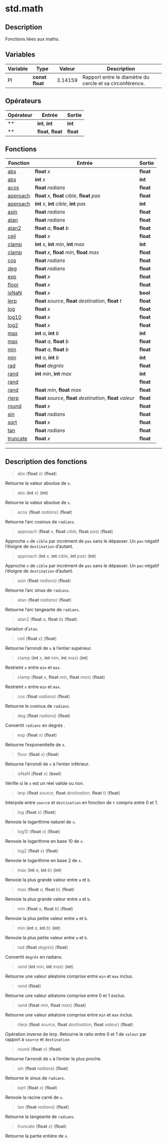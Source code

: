 # std.math

## Description
Fonctions liées aux maths.
## Variables
|Variable|Type|Valeur|Description|
|-|-|-|-|
|PI|**const float**|3.14159|Rapport entre le diamètre du cercle et sa circonférence.|
## Opérateurs
|Opérateur|Entrée|Sortie|
|-|-|-|
|**|**int**, **int**|**int**|
|**|**float**, **float**|**float**|
## Fonctions
|Fonction|Entrée|Sortie|
|-|-|-|
|[abs](#func_0)|**float** *x*|**float**|
|[abs](#func_1)|**int** *x*|**int**|
|[acos](#func_2)|**float** *radians*|**float**|
|[approach](#func_3)|**float** *x*, **float** *cible*, **float** *pas*|**float**|
|[approach](#func_4)|**int** *x*, **int** *cible*, **int** *pas*|**int**|
|[asin](#func_5)|**float** *radians*|**float**|
|[atan](#func_6)|**float** *radians*|**float**|
|[atan2](#func_7)|**float** *a*, **float** *b*|**float**|
|[ceil](#func_8)|**float** *x*|**float**|
|[clamp](#func_9)|**int** *x*, **int** *min*, **int** *max*|**int**|
|[clamp](#func_10)|**float** *x*, **float** *min*, **float** *max*|**float**|
|[cos](#func_11)|**float** *radians*|**float**|
|[deg](#func_12)|**float** *radians*|**float**|
|[exp](#func_13)|**float** *x*|**float**|
|[floor](#func_14)|**float** *x*|**float**|
|[isNaN](#func_15)|**float** *x*|**bool**|
|[lerp](#func_16)|**float** *source*, **float** *destination*, **float** *t*|**float**|
|[log](#func_17)|**float** *x*|**float**|
|[log10](#func_18)|**float** *x*|**float**|
|[log2](#func_19)|**float** *x*|**float**|
|[max](#func_20)|**int** *a*, **int** *b*|**int**|
|[max](#func_21)|**float** *a*, **float** *b*|**float**|
|[min](#func_22)|**float** *a*, **float** *b*|**float**|
|[min](#func_23)|**int** *a*, **int** *b*|**int**|
|[rad](#func_24)|**float** *degrés*|**float**|
|[rand](#func_25)|**int** *min*, **int** *max*|**int**|
|[rand](#func_26)||**float**|
|[rand](#func_27)|**float** *min*, **float** *max*|**float**|
|[rlerp](#func_28)|**float** *source*, **float** *destination*, **float** *valeur*|**float**|
|[round](#func_29)|**float** *x*|**float**|
|[sin](#func_30)|**float** *radians*|**float**|
|[sqrt](#func_31)|**float** *x*|**float**|
|[tan](#func_32)|**float** *radians*|**float**|
|[truncate](#func_33)|**float** *x*|**float**|


***
## Description des fonctions

<a id="func_0"></a>
> abs (**float** *x*) (**float**)

Retourne la valeur absolue de `x`.

<a id="func_1"></a>
> abs (**int** *x*) (**int**)

Retourne la valeur absolue de `x`.

<a id="func_2"></a>
> acos (**float** *radians*) (**float**)

Retourne l’arc cosinus de `radians`.

<a id="func_3"></a>
> approach (**float** *x*, **float** *cible*, **float** *pas*) (**float**)

Approche `x` de `cible` par incrément de `pas` sans le dépasser.
Un `pas` négatif l’éloigne de `destination` d’autant.

<a id="func_4"></a>
> approach (**int** *x*, **int** *cible*, **int** *pas*) (**int**)

Approche `x` de `cible` par incrément de `pas` sans le dépasser.
Un `pas` négatif l’éloigne de `destination` d’autant.

<a id="func_5"></a>
> asin (**float** *radians*) (**float**)

Retourne l’arc sinus de `radians`.

<a id="func_6"></a>
> atan (**float** *radians*) (**float**)

Retourne l’arc tangeante de `radians`.

<a id="func_7"></a>
> atan2 (**float** *a*, **float** *b*) (**float**)

Variation d’`atan`.

<a id="func_8"></a>
> ceil (**float** *x*) (**float**)

Retourne l’arrondi de `x` à l’entier supérieur.

<a id="func_9"></a>
> clamp (**int** *x*, **int** *min*, **int** *max*) (**int**)

Restreint `x` entre `min` et `max`.

<a id="func_10"></a>
> clamp (**float** *x*, **float** *min*, **float** *max*) (**float**)

Restreint `x` entre `min` et `max`.

<a id="func_11"></a>
> cos (**float** *radians*) (**float**)

Retourne le cosinus de `radians`.

<a id="func_12"></a>
> deg (**float** *radians*) (**float**)

Convertit `radians` en degrés .

<a id="func_13"></a>
> exp (**float** *x*) (**float**)

Retourne l’exponentielle de `x`.

<a id="func_14"></a>
> floor (**float** *x*) (**float**)

Retourne l’arrondi de `x` à l’entier inférieur.

<a id="func_15"></a>
> isNaN (**float** *x*) (**bool**)

Vérifie si le `x` est un réel valide ou non.

<a id="func_16"></a>
> lerp (**float** *source*, **float** *destination*, **float** *t*) (**float**)

Interpole entre `source` et `destination` en fonction de `t` compris entre 0 et 1.

<a id="func_17"></a>
> log (**float** *x*) (**float**)

Renvoie le logarithme naturel de `x`.

<a id="func_18"></a>
> log10 (**float** *x*) (**float**)

Renvoie le logarithme en base 10 de `x`.

<a id="func_19"></a>
> log2 (**float** *x*) (**float**)

Renvoie le logarithme en base 2 de `x`.

<a id="func_20"></a>
> max (**int** *a*, **int** *b*) (**int**)

Renvoie la plus grande valeur entre `a` et `b`.

<a id="func_21"></a>
> max (**float** *a*, **float** *b*) (**float**)

Renvoie la plus grande valeur entre `a` et `b`.

<a id="func_22"></a>
> min (**float** *a*, **float** *b*) (**float**)

Renvoie la plus petite valeur entre `a` et `b`.

<a id="func_23"></a>
> min (**int** *a*, **int** *b*) (**int**)

Renvoie la plus petite valeur entre `a` et `b`.

<a id="func_24"></a>
> rad (**float** *degrés*) (**float**)

Convertit `degrés`  en radians.

<a id="func_25"></a>
> rand (**int** *min*, **int** *max*) (**int**)

Retourne une valeur aléatoire comprise entre `min` et `max` inclus.

<a id="func_26"></a>
> rand (**float**)

Retourne une valeur aléatoire comprise entre 0 et 1 exclus.

<a id="func_27"></a>
> rand (**float** *min*, **float** *max*) (**float**)

Retourne une valeur aléatoire comprise entre `min` et `max` inclus.

<a id="func_28"></a>
> rlerp (**float** *source*, **float** *destination*, **float** *valeur*) (**float**)

Opération inverse de lerp.
Retourne le ratio entre 0 et 1 de `valeur` par rapport à `source` et `destination`

<a id="func_29"></a>
> round (**float** *x*) (**float**)

Retourne l’arrondi de `x` à l’entier le plus proche.

<a id="func_30"></a>
> sin (**float** *radians*) (**float**)

Retourne le sinus de `radians`.

<a id="func_31"></a>
> sqrt (**float** *x*) (**float**)

Renvoie la racine carré de `x`.

<a id="func_32"></a>
> tan (**float** *radians*) (**float**)

Retourne la tangeante de `radians`.

<a id="func_33"></a>
> truncate (**float** *x*) (**float**)

Retourne la partie entière de `x`.

